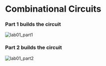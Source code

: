 # Combinational Circuits

### Part 1 builds the circuit 

![lab01_part1](https://github.com/jfoste81/Logic-Systems-Design/assets/89810865/75a25f62-f838-438d-9ee3-9443b269b070)

### Part 2 builds the circuit 

![lab01_part2](https://github.com/jfoste81/Logic-Systems-Design/assets/89810865/55e73925-a3f2-4f14-b7fb-037cab9bfc78)

